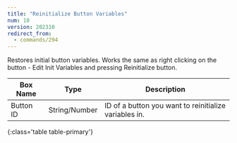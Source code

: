 ```yaml
---
title: "Reinitialize Button Variables"
num: 10
version: 202310
redirect_from:
  - commands/294
---
```


Restores initial button variables. Works the same as right clicking on the button - Edit Init Variables and pressing Reinitialize button.

| Box Name | Type | Description | 
|-------|--------|--------
|Button ID|	String/Number	|ID of a button you want to reinitialize variables in.
{:class='table table-primary'}





